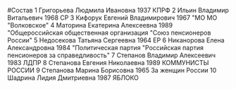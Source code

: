 #Состав
1 Григорьева Людмила Ивановна 1937 КПРФ
2 Ильин Владимир Витальевич 1968 СР
3 Кифорук Евгений Владимирович 1967 \"МО МО \"Волковское\"
4 Маторина Екатерина Алексеевна 1989 \"Общероссийская общественная организация \"Союз пенсионеров России\"
5 Недосекова Татьяна Сергеевна 1964 ЕР
6 Никанорова Елена Александровна 1984 \"Политическая партия \"Российская партия пенсионеров за справедливость\"
7 Степанов Владимир Алексеевич 1983 ЛДПР
8 Степанова Евгения Николаевна 1989 КОММУНИСТЫ РОССИИ
9 Степанова Марина Борисовна 1965 За женщин России
10 Шадрина Лидия Дмитриевна 1987 ЯБЛОКО
